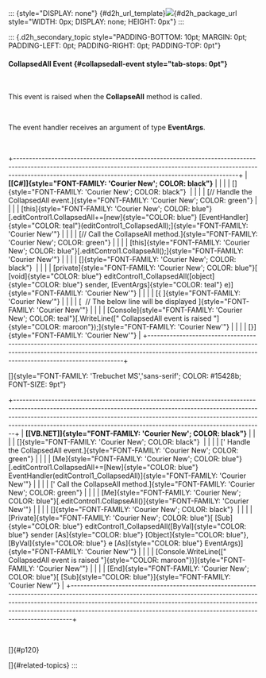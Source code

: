 ::: {style="DISPLAY: none"}
[](ms-xhelp:///?Id=d2h_url_template){#d2h_url_template}![](!package_url!){#d2h_package_url style="WIDTH: 0px; DISPLAY: none; HEIGHT: 0px"}
:::

::: {.d2h_secondary_topic style="PADDING-BOTTOM: 10pt; MARGIN: 0pt; PADDING-LEFT: 0pt; PADDING-RIGHT: 0pt; PADDING-TOP: 0pt"}
#### CollapsedAll Event {#collapsedall-event style="tab-stops: 0pt"}

 

This event is raised when the **CollapseAll** method is called.

 

The event handler receives an argument of type **EventArgs**.

 

+----------------------------------------------------------------------------------------------------------------------------------------------------------------------------------------------------------------------------------+
| **[\[C#\]]{style="FONT-FAMILY: 'Courier New'; COLOR: black"}**                                                                                                                                                                   |
|                                                                                                                                                                                                                                  |
| []{style="FONT-FAMILY: 'Courier New'; COLOR: black"}                                                                                                                                                                             |
|                                                                                                                                                                                                                                  |
| [// Handle the CollapsedAll event.]{style="FONT-FAMILY: 'Courier New'; COLOR: green"}                                                                                                                                            |
|                                                                                                                                                                                                                                  |
| [this]{style="FONT-FAMILY: 'Courier New'; COLOR: blue"}[.editControl1.CollapsedAll+=[new]{style="COLOR: blue"} [EventHandler]{style="COLOR: teal"}(editControl1_CollapsedAll);]{style="FONT-FAMILY: 'Courier New'"}              |
|                                                                                                                                                                                                                                  |
| [// Call the CollapseAll method.]{style="FONT-FAMILY: 'Courier New'; COLOR: green"}                                                                                                                                              |
|                                                                                                                                                                                                                                  |
| [this]{style="FONT-FAMILY: 'Courier New'; COLOR: blue"}[.editControl1.CollapseAll();]{style="FONT-FAMILY: 'Courier New'"}                                                                                                        |
|                                                                                                                                                                                                                                  |
| []{style="FONT-FAMILY: 'Courier New'; COLOR: black"}                                                                                                                                                                             |
|                                                                                                                                                                                                                                  |
| [private]{style="FONT-FAMILY: 'Courier New'; COLOR: blue"}[ [void]{style="COLOR: blue"} editControl1_CollapsedAll([object]{style="COLOR: blue"} sender, [EventArgs]{style="COLOR: teal"} e)]{style="FONT-FAMILY: 'Courier New'"} |
|                                                                                                                                                                                                                                  |
| [{ ]{style="FONT-FAMILY: 'Courier New'"}                                                                                                                                                                                         |
|                                                                                                                                                                                                                                  |
| [  // The below line will be displayed ]{style="FONT-FAMILY: 'Courier New'"}                                                                                                                                                     |
|                                                                                                                                                                                                                                  |
| [Console]{style="FONT-FAMILY: 'Courier New'; COLOR: teal"}[.WriteLine([\" CollapsedAll event is raised \"]{style="COLOR: maroon"});]{style="FONT-FAMILY: 'Courier New'"}                                                         |
|                                                                                                                                                                                                                                  |
| [}]{style="FONT-FAMILY: 'Courier New'"}                                                                                                                                                                                          |
+----------------------------------------------------------------------------------------------------------------------------------------------------------------------------------------------------------------------------------+

[]{style="FONT-FAMILY: 'Trebuchet MS','sans-serif'; COLOR: #15428b; FONT-SIZE: 9pt"} 

+------------------------------------------------------------------------------------------------------------------------------------------------------------------------------------------------------------------------------------------------------------------------------------------------------------------------+
| **[\[VB.NET\]]{style="FONT-FAMILY: 'Courier New'; COLOR: black"}**                                                                                                                                                                                                                                                     |
|                                                                                                                                                                                                                                                                                                                        |
| []{style="FONT-FAMILY: 'Courier New'; COLOR: black"}                                                                                                                                                                                                                                                                   |
|                                                                                                                                                                                                                                                                                                                        |
| [\' Handle the CollapsedAll event.]{style="FONT-FAMILY: 'Courier New'; COLOR: green"}                                                                                                                                                                                                                                  |
|                                                                                                                                                                                                                                                                                                                        |
| [Me]{style="FONT-FAMILY: 'Courier New'; COLOR: blue"}[.editControl1.CollapsedAll+=[New]{style="COLOR: blue"} EventHandler(editControl1_CollapsedAll)]{style="FONT-FAMILY: 'Courier New'"}                                                                                                                              |
|                                                                                                                                                                                                                                                                                                                        |
| [\' Call the CollapseAll method.]{style="FONT-FAMILY: 'Courier New'; COLOR: green"}                                                                                                                                                                                                                                    |
|                                                                                                                                                                                                                                                                                                                        |
| [Me]{style="FONT-FAMILY: 'Courier New'; COLOR: blue"}[.editControl1.CollapseAll()]{style="FONT-FAMILY: 'Courier New'"}                                                                                                                                                                                                 |
|                                                                                                                                                                                                                                                                                                                        |
| []{style="FONT-FAMILY: 'Courier New'; COLOR: black"}                                                                                                                                                                                                                                                                   |
|                                                                                                                                                                                                                                                                                                                        |
| [Private]{style="FONT-FAMILY: 'Courier New'; COLOR: blue"}[ [Sub]{style="COLOR: blue"} editControl1_CollapsedAll([ByVal]{style="COLOR: blue"} sender [As]{style="COLOR: blue"} [Object]{style="COLOR: blue"}, [ByVal]{style="COLOR: blue"} e [As]{style="COLOR: blue"} EventArgs)]{style="FONT-FAMILY: 'Courier New'"} |
|                                                                                                                                                                                                                                                                                                                        |
| [Console.WriteLine([\" CollapsedAll event is raised \"]{style="COLOR: maroon"})]{style="FONT-FAMILY: 'Courier New'"}                                                                                                                                                                                                   |
|                                                                                                                                                                                                                                                                                                                        |
| [End]{style="FONT-FAMILY: 'Courier New'; COLOR: blue"}[ [Sub]{style="COLOR: blue"}]{style="FONT-FAMILY: 'Courier New'"}                                                                                                                                                                                                |
+------------------------------------------------------------------------------------------------------------------------------------------------------------------------------------------------------------------------------------------------------------------------------------------------------------------------+

 

[]{#p120} 

[]{#related-topics}
:::
